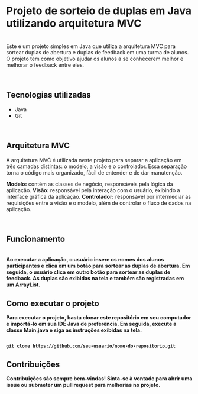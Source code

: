 <strong><h1>Projeto de sorteio de duplas em Java utilizando arquitetura MVC</h1></strong><br>
Este é um projeto simples em Java que utiliza a arquitetura MVC para sortear duplas de abertura e duplas de feedback em uma turma de alunos. O projeto tem como objetivo ajudar os alunos a se conhecerem melhor e melhorar o feedback entre eles.

<br><strong><h2>Tecnologias utilizadas</h2></strong>
<ul>
<li> Java
<li>Git
</ul><br>

<strong><h2>Arquitetura MVC</h2></strong>
A arquitetura MVC é utilizada neste projeto para separar a aplicação em três camadas distintas: o modelo, a visão e o controlador. Essa separação torna o código mais organizado, fácil de entender e de dar manutenção.

<strong>Modelo:</strong> contém as classes de negócio, responsáveis pela lógica da aplicação.
<strong>Visão:</strong> responsável pela interação com o usuário, exibindo a interface gráfica da aplicação.
<strong>Controlador:</strong> responsável por intermediar as requisições entre a visão e o modelo, além de controlar o fluxo de dados na aplicação.

<br><strong><h2>Funcionamento</h2><strong><br>
Ao executar a aplicação, o usuário insere os nomes dos alunos participantes e clica em um botão para sortear as duplas de abertura. Em seguida, o usuário clica em outro botão para sortear as duplas de feedback. As duplas são exibidas na tela e também são registradas em um ArrayList.

<strong><h2>Como executar o projeto</h2><strong>
Para executar o projeto, basta clonar este repositório em seu computador e importá-lo em sua IDE Java de preferência. Em seguida, execute a classe Main.java e siga as instruções exibidas na tela.

```

git clone https://github.com/seu-usuario/nome-do-repositorio.git

```
<strong><h2>Contribuições</h2></strong> 
Contribuições são sempre bem-vindas! Sinta-se à vontade para abrir uma issue ou submeter um pull request para melhorias no projeto.
